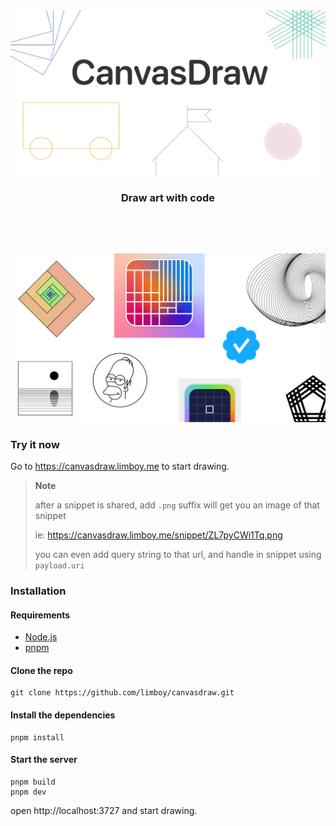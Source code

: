 <div align="center" style="display:flex;flex-direction:column;padding-bottom:3rem">
  <a href="https://canvasdraw.limboy.me">
    <img width="540" src="./packages/frontend/public/assets/og.jpg" alt="draw art with code" />
  </a>
  <h3> Draw art with code </h3>
</div>

![](canvasdraw.jpg)

### Try it now
Go to https://canvasdraw.limboy.me to start drawing.

> **Note**
> 
> after a snippet is shared, add `.png` suffix will get you an image of that snippet
>
> ie: https://canvasdraw.limboy.me/snippet/ZL7pyCWi1Tq.png
>
> you can even add query string to that url, and handle in snippet using `payload.uri`

### Installation
#### Requirements
- [Node.js](https://nodejs.org/)
- [pnpm](https://pnpm.io/)

#### Clone the repo

```
git clone https://github.com/limboy/canvasdraw.git
```

#### Install the dependencies

```
pnpm install
```

#### Start the server

```
pnpm build
pnpm dev
```

open http://localhost:3727 and start drawing.


